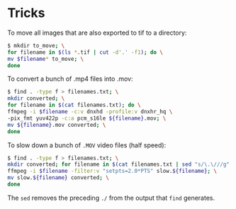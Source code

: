 # Tricks
To move all images that are also exported to tif to a directory:
```bash
$ mkdir to_move; \
for filename in $(ls *.tif | cut -d'.' -f1); do \
mv $filename* to_move; \
done
```

To convert a bunch of .mp4 files into .mov:
```bash
$ find . -type f > filenames.txt; \
mkdir converted; \
for filename in $(cat filenames.txt); do \
ffmpeg -i $filename -c:v dnxhd -profile:v dnxhr_hq \
-pix_fmt yuv422p -c:a pcm_s16le ${filename}.mov; \
mv ${filename}.mov converted; \
done
```

To slow down a bunch of `.MOV` video files (half speed):
```bash
$ find . -type f > filenames.txt; \
mkdir converted; for filename in $(cat filenames.txt | sed "s/\.\///g" | grep ".MOV"); do \
ffmpeg -i $filename -filter:v "setpts=2.0*PTS" slow.${filename}; \
mv slow.${filename} converted; \
done
```
The `sed` removes the preceding `./` from the output that `find` generates.
